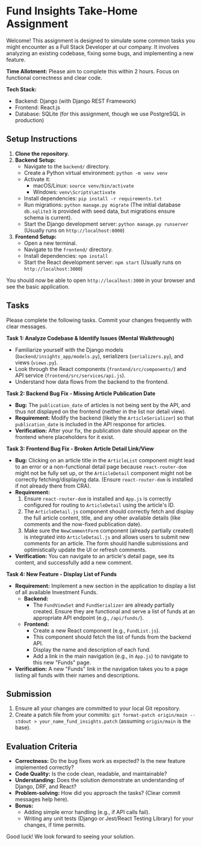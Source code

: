 # Fund Insights Take-Home Assignment

Welcome! This assignment is designed to simulate some common tasks you might encounter as a Full Stack Developer at our company. It involves analyzing an existing codebase, fixing some bugs, and implementing a new feature.

**Time Allotment:** Please aim to complete this within 2 hours. Focus on functional correctness and clear code.

**Tech Stack:**
*   Backend: Django (with Django REST Framework)
*   Frontend: React.js
*   Database: SQLite (for this assignment, though we use PostgreSQL in production)

## Setup Instructions

1.  **Clone the repository.**
2.  **Backend Setup:**
    *   Navigate to the `backend/` directory.
    *   Create a Python virtual environment: `python -m venv venv`
    *   Activate it:
        *   macOS/Linux: `source venv/bin/activate`
        *   Windows: `venv\Scripts\activate`
    *   Install dependencies: `pip install -r requirements.txt`
    *   Run migrations: `python manage.py migrate` (The initial database `db.sqlite3` is provided with seed data, but migrations ensure schema is current).
    *   Start the Django development server: `python manage.py runserver` (Usually runs on `http://localhost:8000`)
3.  **Frontend Setup:**
    *   Open a new terminal.
    *   Navigate to the `frontend/` directory.
    *   Install dependencies: `npm install`
    *   Start the React development server: `npm start` (Usually runs on `http://localhost:3000`)

You should now be able to open `http://localhost:3000` in your browser and see the basic application.

## Tasks

Please complete the following tasks. Commit your changes frequently with clear messages.

**Task 1: Analyze Codebase & Identify Issues (Mental Walkthrough)**

*   Familiarize yourself with the Django models (`backend/insights_app/models.py`), serializers (`serializers.py`), and views (`views.py`).
*   Look through the React components (`frontend/src/components/`) and API service (`frontend/src/services/api.js`).
*   Understand how data flows from the backend to the frontend.

**Task 2: Backend Bug Fix - Missing Article Publication Date**

*   **Bug:** The `publication_date` of articles is not being sent by the API, and thus not displayed on the frontend (neither in the list nor detail view).
*   **Requirement:** Modify the backend (likely the `ArticleSerializer`) so that `publication_date` is included in the API response for articles.
*   **Verification:** After your fix, the publication date should appear on the frontend where placeholders for it exist.

**Task 3: Frontend Bug Fix - Broken Article Detail Link/View**

*   **Bug:** Clicking on an article title in the `ArticleList` component might lead to an error or a non-functional detail page because `react-router-dom` might not be fully set up, or the `ArticleDetail` component might not be correctly fetching/displaying data. (Ensure `react-router-dom` is installed if not already there from CRA).
*   **Requirement:**
    1. Ensure `react-router-dom` is installed and `App.js` is correctly configured for routing to `ArticleDetail` using the article's ID.
    2. The `ArticleDetail.js` component should correctly fetch and display the full article content, title, and any other available details (like comments and the now-fixed publication date).
    3. Make sure the `NewCommentForm` component (already partially created) is integrated into `ArticleDetail.js` and allows users to submit new comments for an article. The form should handle submissions and optimistically update the UI or refresh comments.
*   **Verification:** You can navigate to an article's detail page, see its content, and successfully add a new comment.

**Task 4: New Feature - Display List of Funds**

*   **Requirement:** Implement a new section in the application to display a list of all available Investment Funds.
    *   **Backend:**
        *   The `FundViewSet` and `FundSerializer` are already partially created. Ensure they are functional and serve a list of funds at an appropriate API endpoint (e.g., `/api/funds/`).
    *   **Frontend:**
        *   Create a new React component (e.g., `FundList.js`).
        *   This component should fetch the list of funds from the backend API.
        *   Display the name and description of each fund.
        *   Add a link in the main navigation (e.g., in `App.js`) to navigate to this new "Funds" page.
*   **Verification:** A new "Funds" link in the navigation takes you to a page listing all funds with their names and descriptions.

## Submission

1.  Ensure all your changes are committed to your local Git repository.
2.  Create a patch file from your commits: `git format-patch origin/main --stdout > your_name_fund_insights.patch` (assuming `origin/main` is the base).

## Evaluation Criteria

*   **Correctness:** Do the bug fixes work as expected? Is the new feature implemented correctly?
*   **Code Quality:** Is the code clean, readable, and maintainable?
*   **Understanding:** Does the solution demonstrate an understanding of Django, DRF, and React?
*   **Problem-solving:** How did you approach the tasks? (Clear commit messages help here).
*   **Bonus:**
    *   Adding simple error handling (e.g., if API calls fail).
    *   Writing any unit tests (Django or Jest/React Testing Library) for your changes, if time permits.

Good luck! We look forward to seeing your solution.